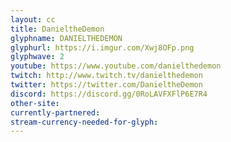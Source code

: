 ```yaml
---
layout: cc
title: DanieltheDemon
glyphname: DANIELTHEDEMON
glyphurl: https://i.imgur.com/Xwj8OFp.png
glyphwave: 2
youtube: https://www.youtube.com/danielthedemon
twitch: http://www.twitch.tv/danielthedemon
twitter: https://twitter.com/DanieltheDemon
discord: https://discord.gg/0RoLAVFXFlP6E7R4
other-site: 
currently-partnered: 
stream-currency-needed-for-glyph: 
---
```


